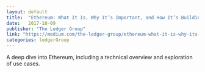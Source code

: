 ```yaml
---
layout: default
title:  "Ethereum: What It Is, Why It’s Important, and How It’s Building Tomorrow"
date:   2017-10-09
publisher: "The Ledger Group"
link: "https://medium.com/the-ledger-group/ethereum-what-it-is-why-its-important-and-how-it-s-building-tomorrow-278933c18b4b?lipi=urn%3Ali%3Apage%3Ad_flagship3_profile_view_base%3B9U5XZvFLSIiPje%2FykIgcrw%3D%3D"
categories: ledgerGroup
---
```

A deep dive into Ethereum, including a technical overview and exploration of use cases.
